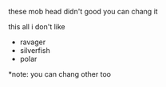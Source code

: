 these mob head didn't good you can chang it

this all i don't like
- ravager
- silverfish
- polar

*note: you can chang other too
